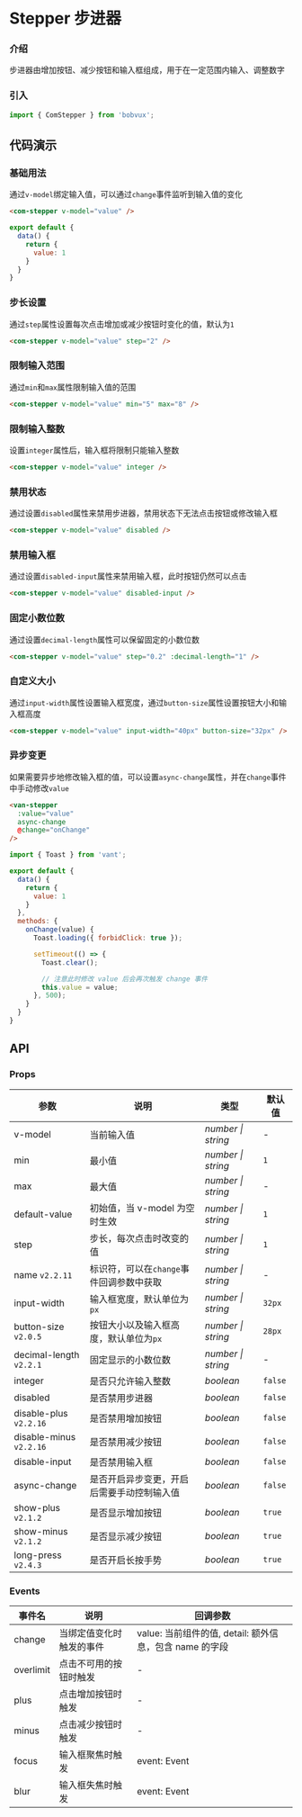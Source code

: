 # Stepper 步进器

### 介绍

步进器由增加按钮、减少按钮和输入框组成，用于在一定范围内输入、调整数字

### 引入

```js
import { ComStepper } from 'bobvux';
```

## 代码演示

### 基础用法

通过`v-model`绑定输入值，可以通过`change`事件监听到输入值的变化

```html
<com-stepper v-model="value" />
```

```js
export default {
  data() {
    return {
      value: 1
    }
  }
}
```

### 步长设置

通过`step`属性设置每次点击增加或减少按钮时变化的值，默认为`1`

```html
<com-stepper v-model="value" step="2" />
```

### 限制输入范围

通过`min`和`max`属性限制输入值的范围

```html
<com-stepper v-model="value" min="5" max="8" />
```

### 限制输入整数

设置`integer`属性后，输入框将限制只能输入整数

```html
<com-stepper v-model="value" integer />
```

### 禁用状态

通过设置`disabled`属性来禁用步进器，禁用状态下无法点击按钮或修改输入框

```html
<com-stepper v-model="value" disabled />
```

### 禁用输入框

通过设置`disabled-input`属性来禁用输入框，此时按钮仍然可以点击

```html
<com-stepper v-model="value" disabled-input />
```

### 固定小数位数

通过设置`decimal-length`属性可以保留固定的小数位数

```html
<com-stepper v-model="value" step="0.2" :decimal-length="1" />
```

### 自定义大小

通过`input-width`属性设置输入框宽度，通过`button-size`属性设置按钮大小和输入框高度

```html
<com-stepper v-model="value" input-width="40px" button-size="32px" />
```

### 异步变更

如果需要异步地修改输入框的值，可以设置`async-change`属性，并在`change`事件中手动修改`value`

```html
<van-stepper
  :value="value"
  async-change
  @change="onChange"
/>
```

```js
import { Toast } from 'vant';

export default {
  data() {
    return {
      value: 1
    }
  },
  methods: {
    onChange(value) {
      Toast.loading({ forbidClick: true });

      setTimeout(() => {
        Toast.clear();

        // 注意此时修改 value 后会再次触发 change 事件
        this.value = value;
      }, 500);
    }
  }
}
```

## API

### Props

| 参数 | 说明 | 类型 | 默认值 |
|------|------|------|------|
| v-model | 当前输入值 | *number \| string* | - |
| min | 最小值 | *number \| string* | `1` |
| max | 最大值 | *number \| string* | - |
| default-value | 初始值，当 v-model 为空时生效 | *number \| string* | `1` |
| step | 步长，每次点击时改变的值 | *number \| string* | `1` |
| name `v2.2.11` | 标识符，可以在`change`事件回调参数中获取 | *number \| string* | - |
| input-width | 输入框宽度，默认单位为`px` | *number \| string* | `32px` |
| button-size `v2.0.5` | 按钮大小以及输入框高度，默认单位为`px` | *number \| string* | `28px` |
| decimal-length `v2.2.1` | 固定显示的小数位数 | *number \| string* | - |
| integer | 是否只允许输入整数 | *boolean* | `false` |
| disabled | 是否禁用步进器 | *boolean* | `false` |
| disable-plus `v2.2.16` | 是否禁用增加按钮 | *boolean* | `false` |
| disable-minus `v2.2.16` | 是否禁用减少按钮 | *boolean* | `false` |
| disable-input | 是否禁用输入框 | *boolean* | `false` |
| async-change | 是否开启异步变更，开启后需要手动控制输入值 | *boolean* | `false` |
| show-plus `v2.1.2` | 是否显示增加按钮 | *boolean* | `true` |
| show-minus `v2.1.2` | 是否显示减少按钮 | *boolean* | `true` |
| long-press `v2.4.3` | 是否开启长按手势 | *boolean* | `true` |

### Events

| 事件名 | 说明 | 回调参数 |
|------|------|------|
| change | 当绑定值变化时触发的事件 | value: 当前组件的值, detail: 额外信息，包含 name 的字段 |
| overlimit | 点击不可用的按钮时触发 | - |
| plus | 点击增加按钮时触发 | - |
| minus | 点击减少按钮时触发 | - |
| focus | 输入框聚焦时触发 | event: Event |
| blur | 输入框失焦时触发 | event: Event |

